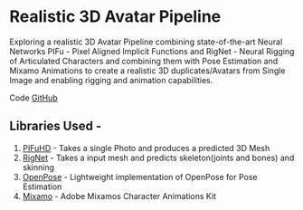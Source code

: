 # Realistic 3D Avatar Pipeline

Exploring a realistic 3D Avatar Pipeline combining state-of-the-art Neural Networks PIFu - Pixel Aligned Implicit Functions and RigNet - Neural Rigging of Articulated Characters and combining them with Pose Estimation and Mixamo Animations to create a realistic 3D duplicates/Avatars from Single Image and enabling rigging and animation capabilities.

Code [GitHub](https://github.com/codesavory/3d_avatar_pipeline) </br>

## Libraries Used - 
1. [PIFuHD](https://github.com/facebookresearch/pifuhd) - Takes a single Photo and produces a predicted 3D Mesh
2. [RigNet](https://github.com/zhan-xu/RigNet) - Takes a input mesh and predicts skeleton(joints and bones) and skinning
3. [OpenPose](https://github.com/Daniil-Osokin/lightweight-human-pose-estimation.pytorch) - Lightweight implementation of OpenPose for Pose Estimation
4. [Mixamo](https://www.mixamo.com/#/?page=1&type=Motion%2CMotionPack) - Adobe Mixamos Character Animations Kit
